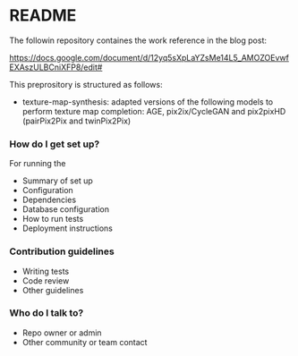 # README #

The followin repository containes the work reference in the blog post:

https://docs.google.com/document/d/12yq5sXpLaYZsMe14L5_AMOZOEvwfEXAszULBCniXFP8/edit#

This preprository is structured as follows:

- texture-map-synthesis: adapted versions of the following models to perform texture map completion: AGE, pix2ix/CycleGAN and pix2pixHD (pairPix2Pix and twinPix2Pix)

### How do I get set up? ###

For running the 

* Summary of set up
* Configuration
* Dependencies
* Database configuration
* How to run tests
* Deployment instructions

### Contribution guidelines ###

* Writing tests
* Code review
* Other guidelines

### Who do I talk to? ###

* Repo owner or admin
* Other community or team contact